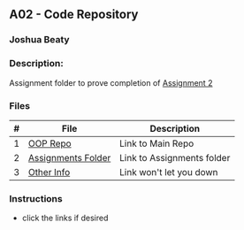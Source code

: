 ## A02 - Code Repository
### Joshua Beaty
### Description:
Assignment folder to prove completion of [Assignment 2](https://github.com/rugbyprof/4883-Programming_Techniques/tree/master/Assignments/A02)

### Files

|   #   | File            | Description                                        |
| :---: | --------------- | -------------------------------------------------- |
|   1   | [OOP Repo](https://github.com/Majestic-Joker/4883-PT-Beaty)       | Link to Main Repo |
|   2   | [Assignments Folder](https://github.com/Majestic-Joker/4883-PT-Beaty/blob/main/Assignments/)      | Link to Assignments folder |
|   3   | [Other Info](https://youtu.be/dQw4w9WgXcQ?t=42)      | Link won't let you down |

### Instructions

- click the links if desired